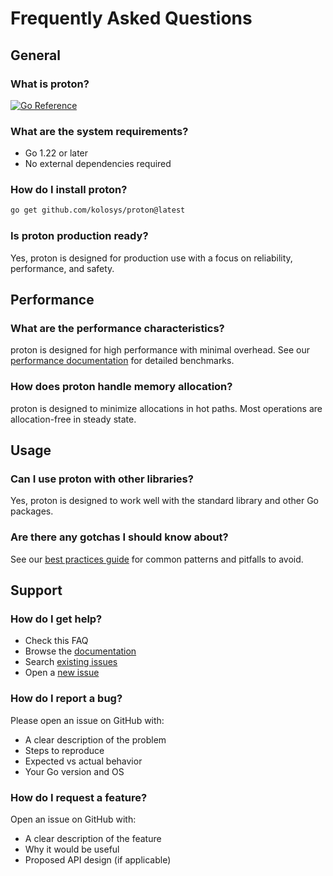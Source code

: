# Frequently Asked Questions

## General

### What is proton?

[![Go Reference](https://pkg.go.dev/badge/github.com/kolosys/proton.svg)](https://pkg.go.dev/github.com/kolosys/proton)

### What are the system requirements?

- Go 1.22 or later
- No external dependencies required

### How do I install proton?

```bash
go get github.com/kolosys/proton@latest
```

### Is proton production ready?

Yes, proton is designed for production use with a focus on reliability, performance, and safety.

## Performance

### What are the performance characteristics?

proton is designed for high performance with minimal overhead. See our [performance documentation](performance.md) for detailed benchmarks.

### How does proton handle memory allocation?

proton is designed to minimize allocations in hot paths. Most operations are allocation-free in steady state.

## Usage

### Can I use proton with other libraries?

Yes, proton is designed to work well with the standard library and other Go packages.

### Are there any gotchas I should know about?

See our [best practices guide](best-practices.md) for common patterns and pitfalls to avoid.

## Support

### How do I get help?

- Check this FAQ
- Browse the [documentation](../README.md)
- Search [existing issues](https://github.com/kolosys/proton/issues)
- Open a [new issue](https://github.com/kolosys/proton/issues/new)

### How do I report a bug?

Please open an issue on GitHub with:

- A clear description of the problem
- Steps to reproduce
- Expected vs actual behavior
- Your Go version and OS

### How do I request a feature?

Open an issue on GitHub with:

- A clear description of the feature
- Why it would be useful
- Proposed API design (if applicable)
